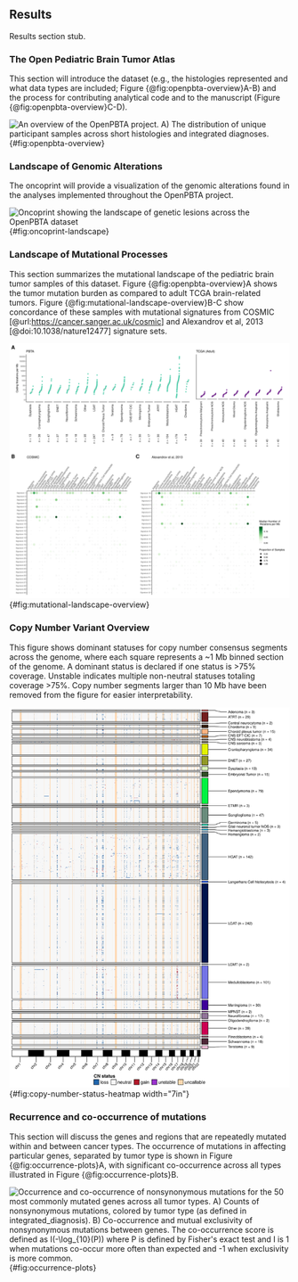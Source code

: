 ## Results

Results section stub.

### The Open Pediatric Brain Tumor Atlas

This section will introduce the dataset (e.g., the histologies represented and what data types are included; Figure {@fig:openpbta-overview}A-B) and the process for contributing analytical code and to the manuscript (Figure {@fig:openpbta-overview}C-D).

![An overview of the OpenPBTA project.
A) The distribution of unique participant samples across short histologies and integrated diagnoses.
](https://github.com/AlexsLemonade/OpenPBTA-analysis/raw/master/figures/pngs/fig1-openpbta-distribution.png){#fig:openpbta-overview}

### Landscape of Genomic Alterations

The oncoprint will provide a visualization of the genomic alterations found in the analyses implemented throughout the OpenPBTA project.

![Oncoprint showing the landscape of genetic lesions across the OpenPBTA dataset](images/figure_sketches/oncoprint-proposed-sketch.png){#fig:oncoprint-landscape}

### Landscape of Mutational Processes

This section summarizes the mutational landscape of the pediatric brain tumor samples of this dataset.
Figure {@fig:openpbta-overview}A shows the tumor mutation burden as compared to adult TCGA brain-related tumors.
Figure {@fig:mutational-landscape-overview}B-C show concordance of these samples with mutational signatures from COSMIC [@url:https://cancer.sanger.ac.uk/cosmic] and Alexandrov et al, 2013 [@doi:10.1038/nature12477] signature sets.

![Mutational Landscape](https://github.com/AlexsLemonade/OpenPBTA-analysis/raw/master/figures/pngs/fig2-mutational-landscapes.png){#fig:mutational-landscape-overview}

### Copy Number Variant Overview

This figure shows dominant statuses for copy number consensus segments across the genome, where each square represents a ~1 Mb binned section of the genome.
A dominant status is declared if one status is >75% coverage.
Unstable indicates multiple non-neutral statuses totaling coverage >75%.
Copy number segments larger than 10 Mb have been removed from the figure for easier interpretability.

![Copy Number Status](https://github.com/AlexsLemonade/OpenPBTA-analysis/raw/master/figures/pngs/cn_status_heatmap.png){#fig:copy-number-status-heatmap width="7in"}

### Recurrence and co-occurrence of mutations

This section will discuss the genes and regions that are repeatedly mutated within and between cancer types.
The occurrence of mutations in affecting particular genes, separated by tumor type is shown in Figure {@fig:occurrence-plots}A, with significant co-occurrence across all types illustrated in Figure {@fig:occurrence-plots}B.

![Occurrence and co-occurrence of nonsynonymous mutations for the 50 most commonly mutated genes across all tumor types.
A) Counts of nonsynonymous mutations, colored by tumor type (as defined in `integrated_diagnosis`).
B) Co-occurrence and mutual exclusivity of nonsynonymous mutations between genes.
The co-occurrence score is defined as $I(-\log_{10}(P))$ where $P$ is defined by Fisher's exact test and $I$ is 1 when mutations co-occur more often than expected and -1 when exclusivity is more common.
](https://github.com/AlexsLemonade/OpenPBTA-analysis/raw/master/figures/pngs/mutation_cooccurrence_figure.png){#fig:occurrence-plots}
